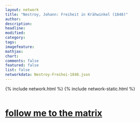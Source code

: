 ```yaml
---
layout: network
title: "Nestroy, Johann: Freiheit in Krähwinkel (1848)"
author:
description:
headline:
modified:
category:
tags: 
imagefeature: 
mathjax: 
chart: 
comments: false
featured: false
list: false
networkdata: Nestroy-Freihei-1848.json
---
```

{% include network.html %}
{% include network-static.html %}
<div class="row">
  <div class="small-5 small-centered columns"><a href="/matrix0008"><h1>follow me to the matrix</h1></a>
</div>
</div>
